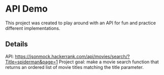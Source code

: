 # API Demo

This project was created to play around with an API for fun and practice different implementations.

## Details

API: https://jsonmock.hackerrank.com/api/movies/search/?Title=spiderman&page=1
Project goal: make a movie search function that returns an ordered list of movie titles matching the title parameter. 
